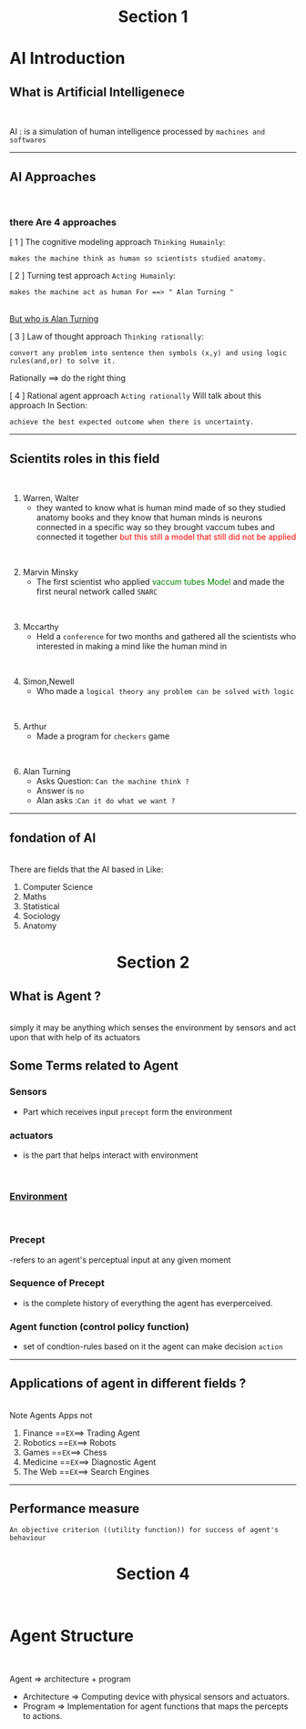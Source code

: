 
<h1 align="center">Section 1</h1>

# AI Introduction

## What is Artificial Intelligenece
<br/>

AI : is a simulation of human intelligence processed by `machines and softwares`

---
## AI Approaches 
<br/>

### there Are 4 approaches

[ 1 ] The cognitive modeling approach `Thinking Humainly`:

    makes the machine think as human so scientists studied anatomy.

[ 2 ] Turning test approach `Acting Humainly`:

    makes the machine act as human For ==> " Alan Turning "
<br/>
<a href="#alan">But who is Alan Turning</a>

<br/>

[ 3 ] Law of thought approach `Thinking rationally`:

    convert any problem into sentence then symbols (x,y) and using logic rules(and,or) to solve it.

Rationally ==> do the right thing

[ 4 ] Rational agent approach `Acting rationally` <span>Will talk about this approach In Section</span>:

    achieve the best expected outcome when there is uncertainty. 
---
## Scientits roles in this field
<br/>

1. Warren, Walter
   - they wanted to know what is human mind made of so they studied anatomy books and they know that human minds is neurons connected in a specific way so they brought vaccum tubes and connected it together<span style="color: red"> but this still a model that still did not be applied</span>

<br/>

2. Marvin Minsky 
   - The first scientist who applied <span style="color: green">vaccum tubes Model</span> and made the first neural network called `SNARC` 

<br/>

3. Mccarthy
    - Held a `conference` for two months and
gathered all the scientists who interested in making
a mind like the human mind in

<br/>

4. Simon,Newell
    - Who made a `logical theory any problem can be solved with logic`

<br/>

5. Arthur 
   - Made a program for `checkers` game 

<br/>

6. <span id="alan">Alan Turning</span>
    - Asks Question: `Can the machine think ?`
    - Answer is `no`
    - Alan asks :`Can it do what we want ?` 
---
## fondation of AI 

<br/>
There are fields that the AI based in Like:

   1.  Computer Science
   2.  Maths
   3.  Statistical
   4.  Sociology
   5.  Anatomy



<h1 align="center">Section 2</h1>

## What is Agent ?
<br/>
simply it may be anything which senses the environment by sensors and act upon that with help of its actuators

<br/>

## Some Terms related to Agent

### Sensors
- Part which receives input `precept` form the environment
### actuators
- is the part that helps interact with environment

<br/>
<h3><a href="#env">Environment</a></h3>

<br/>

### Precept
-refers to an agent's perceptual input at any given moment
### Sequence of Precept
- is the complete history of everything the agent has everperceived.

### Agent function (control policy function)
- set of condtion-rules based on it the agent can make decision `action`

---
## Applications of agent in different fields ?
<br/>
Note Agents Apps not 
<br/>

1. Finance ==`EX`==> Trading Agent
2. Robotics ==`EX`==> Robots
3. Games ==`EX`==> Chess
4. Medicine ==`EX`==> Diagnostic Agent
5. The Web ==`EX`==> Search Engines

---
## Performance measure
    An objective criterion ((utility function)) for success of agent's behaviour
    
<h1 align = "center"> Section 4 </h1>

<br>

# Agent Structure

<br>

Agent => architecture + program

- Architecture => Computing device with physical sensors and actuators.
- Program => Implementation for agent functions that maps the percepts to actions.

<br>

